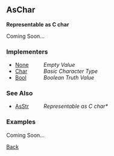 AsChar
------
__Representable as C char__

Coming Soon...


### Implementers

* <span style="width:75px; float:left;">[None](none)</span> _Empty Value_
* <span style="width:75px; float:left;">[Char](char)</span> _Basic Character Type_
* <span style="width:75px; float:left;">[Bool](bool)</span> _Boolean Truth Value_


### See Also

* <span style="width:75px; float:left;">[AsStr](asstr)</span> _Representable as C char*_


### Examples

Coming Soon...

[Back](/documentation)

